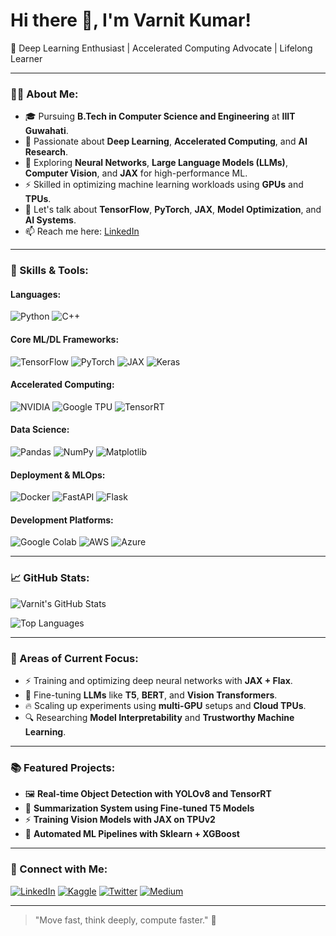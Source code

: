 # Hi there 👋, I'm Varnit Kumar!

🚀 Deep Learning Enthusiast | Accelerated Computing Advocate | Lifelong Learner

---

### 👨‍💻 About Me:

- 🎓 Pursuing **B.Tech in Computer Science and Engineering** at **IIIT Guwahati**.
- 🤖 Passionate about **Deep Learning**, **Accelerated Computing**, and **AI Research**.
- 🌱 Exploring **Neural Networks**, **Large Language Models (LLMs)**, **Computer Vision**, and **JAX** for high-performance ML.
- ⚡ Skilled in optimizing machine learning workloads using **GPUs** and **TPUs**.
- 💬 Let's talk about **TensorFlow**, **PyTorch**, **JAX**, **Model Optimization**, and **AI Systems**.
- 📫 Reach me here: [LinkedIn](https://in.linkedin.com/in/varnit-kumar-245924294)

---

### 🚀 Skills & Tools:

#### Languages:
![Python](https://img.shields.io/badge/Python-3776AB?style=for-the-badge&logo=python&logoColor=white)
![C++](https://img.shields.io/badge/C++-00599C?style=for-the-badge&logo=cplusplus&logoColor=white)

#### Core ML/DL Frameworks:
![TensorFlow](https://img.shields.io/badge/TensorFlow-FF6F00?style=for-the-badge&logo=tensorflow&logoColor=white)
![PyTorch](https://img.shields.io/badge/PyTorch-EE4C2C?style=for-the-badge&logo=pytorch&logoColor=white)
![JAX](https://img.shields.io/badge/JAX-0055A4?style=for-the-badge&logo=google&logoColor=white)
![Keras](https://img.shields.io/badge/Keras-D00000?style=for-the-badge&logo=keras&logoColor=white)

#### Accelerated Computing:
![NVIDIA](https://img.shields.io/badge/NVIDIA-CUDA-76B900?style=for-the-badge&logo=nvidia&logoColor=white)
![Google TPU](https://img.shields.io/badge/TPU-Google-4285F4?style=for-the-badge&logo=googlecloud&logoColor=white)
![TensorRT](https://img.shields.io/badge/TensorRT-76B900?style=for-the-badge&logo=nvidia&logoColor=white)

#### Data Science:
![Pandas](https://img.shields.io/badge/Pandas-150458?style=for-the-badge&logo=pandas&logoColor=white)
![NumPy](https://img.shields.io/badge/NumPy-013243?style=for-the-badge&logo=numpy&logoColor=white)
![Matplotlib](https://img.shields.io/badge/Matplotlib-11557C?style=for-the-badge&logo=matplotlib&logoColor=white)

#### Deployment & MLOps:
![Docker](https://img.shields.io/badge/Docker-2496ED?style=for-the-badge&logo=docker&logoColor=white)
![FastAPI](https://img.shields.io/badge/FastAPI-005571?style=for-the-badge&logo=fastapi&logoColor=white)
![Flask](https://img.shields.io/badge/Flask-000000?style=for-the-badge&logo=flask&logoColor=white)

#### Development Platforms:
![Google Colab](https://img.shields.io/badge/Google_Colab-F9AB00?style=for-the-badge&logo=googlecolab&logoColor=white)
![AWS](https://img.shields.io/badge/AWS-232F3E?style=for-the-badge&logo=amazonaws&logoColor=white)
![Azure](https://img.shields.io/badge/Microsoft_Azure-0078D4?style=for-the-badge&logo=microsoftazure&logoColor=white)

---

### 📈 GitHub Stats:

![Varnit's GitHub Stats](https://github-readme-stats.vercel.app/api?username=varnitkumar&show_icons=true&theme=onedark)

![Top Languages](https://github-readme-stats.vercel.app/api/top-langs/?username=varnitkumar&layout=compact&theme=onedark)

---

### 🧠 Areas of Current Focus:

- ⚡ Training and optimizing deep neural networks with **JAX + Flax**.
- 📜 Fine-tuning **LLMs** like **T5**, **BERT**, and **Vision Transformers**.
- 🔥 Scaling up experiments using **multi-GPU** setups and **Cloud TPUs**.
- 🔍 Researching **Model Interpretability** and **Trustworthy Machine Learning**.

---

### 📚 Featured Projects:

- 🖼️ **Real-time Object Detection with YOLOv8 and TensorRT**
- 📖 **Summarization System using Fine-tuned T5 Models**
- ⚡ **Training Vision Models with JAX on TPUv2**
- 🧠 **Automated ML Pipelines with Sklearn + XGBoost**

---

### 🔗 Connect with Me:

[![LinkedIn](https://img.shields.io/badge/LinkedIn-0077B5?style=for-the-badge&logo=linkedin&logoColor=white)](https://in.linkedin.com/in/varnit-kumar-245924294)
[![Kaggle](https://img.shields.io/badge/Kaggle-20BEFF?style=for-the-badge&logo=kaggle&logoColor=white)](https://www.kaggle.com/)
[![Twitter](https://img.shields.io/badge/Twitter-1DA1F2?style=for-the-badge&logo=twitter&logoColor=white)](https://twitter.com/)
[![Medium](https://img.shields.io/badge/Medium-12100E?style=for-the-badge&logo=medium&logoColor=white)](https://medium.com/)

---

> "Move fast, think deeply, compute faster." 🚀
